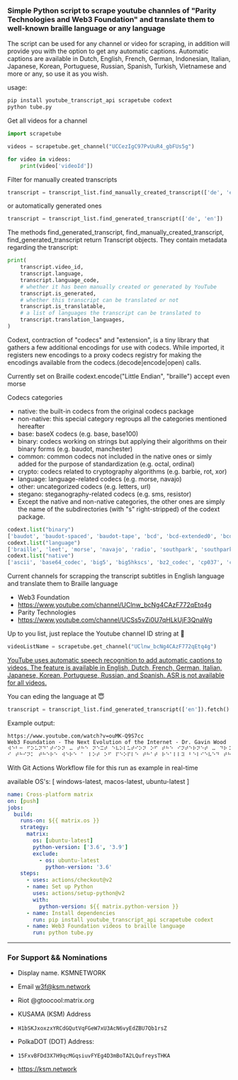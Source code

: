 ### Simple Python script to scrape youtube channles of "Parity Technologies and Web3 Foundation" and translate them to well-known braille language or any language

The script can be used for any channel or video for scraping, in addition will provide you with the option to get any automatic captions. Automatic captions are available in Dutch, English, French, German, Indonesian, Italian, Japanese, Korean, Portuguese, Russian, Spanish, Turkish, Vietnamese and more or any, so use it as you wish.

usage:
```python
pip install youtube_transcript_api scrapetube codext
python tube.py
```

Get all videos for a channel

```python
import scrapetube

videos = scrapetube.get_channel("UCCezIgC97PvUuR4_gbFUs5g")

for video in videos:
    print(video['videoId'])
```

Filter for manually created transcripts

```python
transcript = transcript_list.find_manually_created_transcript(['de', 'en'])
```
or automatically generated ones
```python
transcript = transcript_list.find_generated_transcript(['de', 'en'])
```

The methods find_generated_transcript, find_manually_created_transcript, find_generated_transcript return Transcript objects. They contain metadata regarding the transcript:
```python
print(
    transcript.video_id,
    transcript.language,
    transcript.language_code,
    # whether it has been manually created or generated by YouTube
    transcript.is_generated,
    # whether this transcript can be translated or not
    transcript.is_translatable,
    # a list of languages the transcript can be translated to
    transcript.translation_languages,
)
```

Codext, contraction of "codecs" and "extension", is a tiny library that gathers a few additional encodings for use with codecs. While imported, it registers new encodings to a proxy codecs registry for making the encodings available from the codecs.(decode|encode|open) calls.

Currently set on Braille codext.encode("Little Endian", "braille") accept even morse

Codecs categories

* native: the built-in codecs from the original codecs package
* non-native: this special category regroups all the categories mentioned hereafter
* base: baseX codecs (e.g. base, base100)
* binary: codecs working on strings but applying their algorithms on their binary forms (e.g. baudot, manchester)
* common: common codecs not included in the native ones or simly added for the purpose of standardization (e.g. octal, ordinal)
* crypto: codecs related to cryptography algorithms (e.g. barbie, rot, xor)
* language: language-related codecs (e.g. morse, navajo)
* other: uncategorized codecs (e.g. letters, url)
* stegano: steganography-related codecs (e.g. sms, resistor)
* Except the native and non-native categories, the other ones are simply the name of the subdirectories (with "s" right-stripped) of the codext package.

```python
codext.list("binary")
['baudot', 'baudot-spaced', 'baudot-tape', 'bcd', 'bcd-extended0', 'bcd-extended1', 'excess3', 'gray', 'manchester', 'manchester-inverted']
codext.list("language")
['braille', 'leet', 'morse', 'navajo', 'radio', 'southpark', 'southpark-icase', 'tom-tom']
codext.list("native")
['ascii', 'base64_codec', 'big5', 'big5hkscs', 'bz2_codec', 'cp037', 'cp273', 'cp424', 'cp437', 'cp500', 'cp775', 'cp850', 'cp852', 'cp855', 'cp857', 'cp858', 'cp860', 'cp861', 'cp862', 'cp863', ...]
```

Current channels for scrapping the transcript subtitles in English language and translate them to Braille language
* Web3 Foundation
* https://www.youtube.com/channel/UClnw_bcNg4CAzF772qEtq4g
* Parity Technologies
* https://www.youtube.com/channel/UCSs5vZi0U7qHLkUjF3QnaWg

Up to you list, just replace the Youtube channel ID string at :exploding_head:
```python
videoListName = scrapetube.get_channel("UClnw_bcNg4CAzF772qEtq4g")
```
[YouTube uses automatic speech recognition to add automatic captions to videos. The feature is available in English, Dutch, French, German, Italian, Japanese, Korean, Portuguese, Russian, and Spanish. ASR is not available for all videos.](https://support.google.com/youtube/answer/7296221?hl=en#:~:text=YouTube%20uses%20automatic%20speech%20recognition,not%20available%20for%20all%20videos.)

You can eding the language at :innocent:
```python
transcript = transcript_list.find_generated_transcript(['en']).fetch()
```
Example output:
```
https://www.youtube.com/watch?v=ouMK-Q9S7cc
Web3 Foundation - The Next Evolution of the Internet - Dr. Gavin Wood
⠺⠑⠃⠒⠀⠋⠕⠥⠝⠙⠁⠞⠊⠕⠝⠀⠤⠀⠞⠓⠑⠀⠝⠑⠭⠞⠀⠑⠧⠕⠇⠥⠞⠊⠕⠝⠀⠕⠋⠀⠞⠓⠑⠀⠊⠝⠞⠑⠗⠝⠑⠞⠀⠤⠀⠙⠗⠨⠀⠛⠁⠧⠊⠝⠀⠺⠕⠕⠙
⠊⠀⠞⠓⠊⠝⠅⠀⠞⠓⠑⠗⠑⠀⠺⠑⠗⠑⠀⠁⠀⠇⠕⠞⠀⠕⠋⠀⠏⠑⠕⠏⠇⠑⠀⠞⠓⠁⠞⠀⠗⠑⠁⠇⠇⠽⠀⠃⠑⠇⠊⠑⠧⠑⠙⠀⠞⠓⠑⠀⠊⠝⠞⠑⠗⠝⠑⠞⠀⠺⠁⠎⠀⠺⠁⠎⠀⠛⠕⠝⠝⠁⠀⠃⠑⠀⠁⠀⠞⠗⠁⠝⠎⠋⠕⠗⠍⠁⠞⠊⠧⠑⠀⠞⠑⠉⠓⠝⠕⠇⠕⠛⠽⠀⠋⠕⠗⠀⠎⠕⠉⠊⠑⠞⠽⠀⠁⠝⠙⠀⠊⠀⠞⠓⠊⠝⠅⠀⠺⠓⠁⠞⠀⠓⠁⠏⠏⠑⠝⠑⠙⠀⠺⠁⠎⠀⠞⠓⠑⠀⠊⠝⠞⠑⠗⠝⠑⠞⠀⠺⠁⠎⠀⠙⠑⠎⠊⠛⠝⠑⠙⠀⠊⠝⠀⠎⠥⠉⠓⠀⠁⠀⠺⠁⠽⠀⠞⠓⠁⠞⠀⠊⠞⠀⠁⠇⠇⠕⠺⠑⠙⠀⠊⠞⠀⠺⠁⠎⠀⠋⠇⠑⠭⠊⠃⠇⠑⠀⠊⠞⠀⠁⠇⠇⠕⠺⠑⠙⠀⠑⠭⠊⠎⠞⠊⠝⠛⠀⠎⠞⠗⠥⠉⠞⠥⠗⠑⠎⠀⠕⠋⠀⠎⠕⠉⠊⠑⠞⠽⠀⠑⠭⠊⠎⠞⠊⠝⠛⠀⠺⠁⠽⠎⠀⠕⠋⠀⠙⠕⠊⠝⠛⠀⠃⠥⠎⠊⠝⠑⠎⠎⠀⠞⠕⠀⠎⠊⠍⠏⠇⠽⠀⠍⠕⠧⠑⠀⠕⠧⠑⠗⠀⠕⠝⠞⠕⠀⠞⠓⠑⠀⠙⠊⠛⠊⠞⠁⠇⠀⠙⠕⠍⠁⠊⠝⠀⠎⠕⠀⠺⠓⠑⠝⠀⠺⠑⠀⠙⠕⠀⠃⠁⠝⠅⠊⠝⠛⠀⠕⠝⠀⠞⠓⠑⠀⠊⠝⠞⠑⠗⠝⠑⠞⠀⠺⠑⠀⠎⠞⠊⠇⠇⠀⠥⠎⠑⠀⠁⠀⠃⠁⠝⠅⠀⠺⠑⠀⠎⠞⠊⠇⠇⠀⠥⠎⠑⠀⠕⠥⠗⠀⠑⠭⠊⠎⠞⠊⠝⠛⠀⠃⠗⠊⠉⠅⠤⠁⠝⠙⠤⠍⠕⠗⠞⠁⠗⠀⠞⠗⠁⠙⠊⠞⠊⠕⠝⠁⠇⠀⠲⠴⠴⠀⠽⠑⠁⠗⠀⠕⠇⠙⠀⠃⠁⠝⠅⠊⠝⠛⠀⠕⠗⠛⠁⠝⠊⠵⠁⠞⠊⠕⠝⠀⠊⠞⠄⠎⠀⠚⠥⠎⠞⠀⠞⠓⠁⠞⠀⠺⠑⠀⠁⠉⠉⠑⠎⠎⠀⠞⠓⠑⠍⠀⠞⠓⠗⠕⠥⠛⠓⠀⠁⠀⠺⠑⠃⠀⠏⠁⠛⠑⠀⠊⠞⠀⠓⠁⠎⠝⠄⠞⠀⠗⠑⠁⠇⠇⠽⠀⠁⠇⠞⠑⠗⠑⠙⠀⠎⠕⠉⠊⠑⠞⠽⠀⠊⠞⠀⠗⠑⠁⠇⠇⠽⠀⠺⠁⠎⠝⠄⠞⠀⠞⠗⠁⠝⠎⠋⠕⠗⠍⠁⠞⠊⠧⠑⠀⠁⠝⠙⠀⠊⠀⠞⠓⠊⠝⠅⠀⠞⠓⠁⠞⠄⠎⠀⠞⠓⠁⠞⠄⠎⠀⠑⠧⠑⠗⠍⠕⠗⠑⠀⠉⠇⠑⠁⠗⠀⠺⠓⠑⠝⠀⠺⠑⠀⠺⠓⠑⠝⠀⠺⠑⠀⠞⠓⠊⠝⠅⠀⠁⠃⠕⠥⠞⠀⠋⠁⠉⠑⠃⠕⠕⠅⠀⠁⠝⠙⠀⠺⠑⠀⠞⠓⠊⠝⠅⠀⠁⠃⠕⠥⠞⠀⠛⠕⠕⠛⠇⠑⠀⠞⠓⠑⠎⠑⠀⠁⠗⠑⠀⠝⠕⠞⠀⠝⠑⠺⠀⠺⠁⠽⠎⠀⠕⠋⠀⠺⠕⠗⠅⠊⠝⠛⠀⠝⠑⠺⠀⠺⠁⠽⠎⠀⠕⠋⠀⠏⠑⠕⠏⠇⠑⠀⠺⠕⠗⠅⠊⠝⠛⠀⠞⠕⠛⠑⠞⠓⠑⠗⠀⠊⠝⠀⠗⠑⠁⠇⠊⠞⠽⠀⠞⠓⠑⠽⠄⠗⠑⠀⠞⠓⠑⠀⠎⠁⠍⠑⠀⠅⠊⠝⠙⠎⠀⠕⠋⠀⠎⠞⠗⠥⠉⠞⠥⠗⠑⠎⠀⠞⠓⠁⠞⠀⠞⠓⠑⠀⠎⠁⠍⠑⠀⠓⠊⠑⠗⠁⠗⠉⠓⠊⠉⠁⠇⠀⠕⠗⠛⠁⠝⠊⠵⠁⠞⠊⠕⠝⠎⠀⠞⠓⠁⠞⠀⠓⠁⠧⠑⠀⠞⠓⠑⠀⠎⠁⠍⠑⠀⠉⠑⠝⠞⠗⠁⠇⠊⠵⠑⠙⠀⠃⠁⠝⠅⠀⠁⠉⠉⠕⠥⠝⠞⠎⠀⠞⠓⠁⠞⠀⠓⠁⠧⠑⠀⠞⠓⠑⠀⠎⠁⠍⠑⠀⠎⠕⠗⠞⠀⠕⠋⠀⠍⠥⠇⠞⠊⠝⠁⠞⠊⠕⠝⠁⠇⠀⠎⠞⠗⠥⠉⠞⠥⠗⠑⠀⠁⠎⠀⠁⠇⠇⠀⠕⠋⠀⠞⠓⠑⠀⠧⠁⠗⠊⠕⠥⠎⠀⠕⠞⠓⠑⠗⠀⠋⠕⠗⠞⠥⠝⠑⠀⠢⠴⠴⠀⠉⠕⠗⠏⠕⠗⠁⠞⠑⠀⠉⠕⠍⠏⠁⠝⠊⠑⠎⠀⠊⠝⠀⠗⠑⠁⠇⠊⠞⠽⠀⠞⠕⠀⠉⠓⠁⠝⠛⠑⠀⠎⠕⠉⠊⠑⠞⠽⠀⠺⠑⠀⠗⠑⠁⠇⠇⠽⠀⠝⠑⠑⠙⠀⠞⠕⠀⠙⠕⠀⠎⠕⠍⠑⠞⠓⠊⠝⠛⠀⠃⠑⠞⠞⠑⠗⠀⠞⠓⠁⠝⠀⠉⠗⠑⠁⠞⠊⠝⠛⠀⠞⠑⠉⠓⠝⠕⠇⠕⠛⠊⠑⠎⠀⠞⠓⠁⠞⠀⠚⠥⠎⠞⠀⠁⠇⠇⠕⠺⠀⠥⠎⠀⠞⠕⠀⠍⠊⠗⠗⠕⠗⠀⠓⠕⠺⠀⠎⠕⠉⠊⠑⠞⠽⠀⠺⠕⠗⠅⠎⠀⠁⠝⠽⠺⠁⠽⠀⠺⠑⠀⠝⠑⠑⠙⠀⠞⠕⠀⠉⠗⠑⠁⠞⠑⠀⠞⠑⠉⠓⠝⠕⠇⠕⠛⠊⠑⠎⠀⠞⠓⠁⠞⠀⠋⠕⠗⠛⠑⠀⠝⠑⠺⠀⠺⠁⠽⠎⠀⠕⠋⠀⠃⠑⠊⠝⠛⠀⠁⠃⠇⠑⠀⠞⠕⠀⠺⠕⠗⠅⠀⠺⠊⠞⠓⠀⠑⠁⠉⠓⠀⠕⠞⠓⠑⠗⠀⠁⠝⠙⠀⠞⠓⠁⠞⠄⠎⠀⠙⠊⠋⠋⠑⠗⠑⠝⠞⠀⠞⠕⠀⠝⠑⠺⠀⠺⠁⠽⠎⠀⠕⠋⠀⠃⠑⠊⠝⠛⠀⠁⠃⠇⠑⠀⠞⠕⠀⠉⠕⠍⠍⠥⠝⠊⠉⠁⠞⠑⠀⠺⠊⠞⠓⠀⠑⠁⠉⠓⠀⠕⠞⠓⠑⠗⠀⠊⠞⠄⠎⠀⠁⠇⠎⠕⠀⠛⠕⠞⠀⠞⠕⠀⠃⠑⠀⠝⠑⠺⠀⠺⠁⠽⠎⠀⠕⠋⠀⠃⠑⠊⠝⠛⠀⠁⠃⠇⠑⠀⠞⠕⠀⠕⠗⠛⠁⠝⠊⠵⠑⠀⠁⠝⠙⠀⠞⠗⠥⠎⠞⠀⠞⠓⠁⠞⠀⠑⠁⠉⠓⠀⠕⠞⠓⠑⠗⠀⠊⠎⠀⠛⠕⠊⠝⠛⠀⠞⠕⠀⠙⠕⠀⠺⠓⠁⠞⠀⠺⠓⠁⠞⠀⠞⠓⠑⠽⠀⠝⠑⠑⠙⠀⠞⠕⠀⠙⠕⠀⠊⠝⠀⠕⠗⠙⠑⠗⠀⠞⠕⠀⠓⠁⠧⠑⠀⠎⠕⠍⠑⠀⠎⠕⠗⠞⠀⠕⠋⠀⠎⠓⠁⠗⠑⠙⠀⠉⠕⠝⠉⠇⠥⠎⠊⠕⠝⠀⠕⠗⠀⠗⠁⠍⠊⠋⠊⠉⠁⠞⠊⠕⠝⠀⠞⠕⠀⠞⠓⠑⠀⠉⠕⠕⠏⠑⠗⠁⠞⠊⠕⠝⠀⠁⠝⠙⠀⠞⠓⠁⠞⠄⠎⠀⠗⠑⠁⠇⠇⠽⠀⠁⠀⠃⠊⠛⠀⠉⠕⠍⠏⠕⠝⠑⠝⠞⠀⠕⠋⠀⠺⠑⠃⠀⠒⠀⠺⠑⠃⠀⠒⠀⠊⠎⠀⠗⠑⠁⠇⠇⠽⠀⠁⠃⠕⠥⠞⠀⠁⠇⠇⠕⠺⠊⠝⠛⠀⠏⠑⠕⠏⠇⠑⠀⠞⠕⠀⠉⠕⠍⠑⠀⠞⠕⠛⠑⠞⠓⠑⠗⠀⠁⠝⠙⠀⠉⠕⠕⠗⠙⠊⠝⠁⠞⠑⠀⠞⠓⠑⠊⠗⠀⠑⠋⠋⠕⠗⠞⠎⠀⠋⠕⠗⠀⠎⠕⠍⠑⠞⠓⠊⠝⠛⠀⠛⠗⠑⠁⠞⠑⠗⠀⠞⠓⠑⠀⠞⠓⠁⠝⠀⠞⠓⠑⠀⠎⠥⠍⠀⠕⠋⠀⠊⠞⠎⠀⠏⠁⠗⠞⠎⠀⠪⠍⠥⠎⠊⠉⠻
```

With Git Actions Workflow file for this run as example in real-time

available OS's: [ windows-latest, macos-latest, ubuntu-latest ]

```yaml
name: Cross-platform matrix
on: [push]
jobs:
  build:
    runs-on: ${{ matrix.os }}
    strategy:
      matrix:
        os: [ubuntu-latest]
        python-version: ['3.6', '3.9']
        exclude:
          - os: ubuntu-latest
            python-version: '3.6'
    steps:
      - uses: actions/checkout@v2
      - name: Set up Python
        uses: actions/setup-python@v2
        with:
          python-version: ${{ matrix.python-version }}
      - name: Install dependencies 
        run: pip install youtube_transcript_api scrapetube codext
      - name: Web3 Foundation videos to braille language 
        run: python tube.py
```

---
### For Support && Nominations #
* Display name. KSMNETWORK 
* Email w3f@ksm.network
* Riot @gtoocool:matrix.org

* KUSAMA (KSM) Address
* ```H1bSKJxoxzxYRCdGQutVqFGeW7xU3AcN6vyEdZBU7Qb1rsZ```

* PolkaDOT (DOT) Address:
* ```15FxvBFDd3X7H9qcMGqsiuvFYEg4D3mBoTA2LQufreysTHKA```

* https://ksm.network
